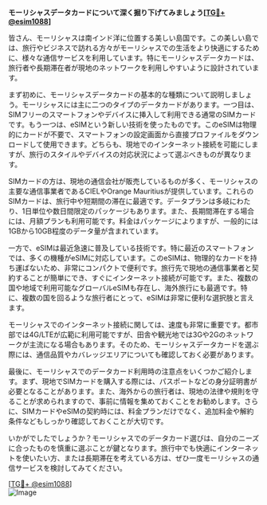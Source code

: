 **モーリシャスデータカードについて深く掘り下げてみましょう[[TG💪+ @esim1088](https://t.me/s/esim1088)]**

皆さん、モーリシャスは南インド洋に位置する美しい島国です。この美しい島では、旅行やビジネスで訪れる方々がモーリシャスでの生活をより快適にするために、様々な通信サービスを利用しています。特にモーリシャスデータカードは、旅行者や長期滞在者が現地のネットワークを利用しやすいように設計されています。

まず初めに、モーリシャスデータカードの基本的な種類について説明しましょう。モーリシャスには主に二つのタイプのデータカードがあります。一つ目は、SIMフリーのスマートフォンやデバイスに挿入して利用できる通常のSIMカードです。もう一つは、eSIMという新しい技術を使ったものです。このeSIMは物理的にカードが不要で、スマートフォンの設定画面から直接プロファイルをダウンロードして使用できます。どちらも、現地でのインターネット接続を可能にしますが、旅行のスタイルやデバイスの対応状況によって選ぶべきものが異なります。

SIMカードの方は、現地の通信会社が販売しているものが多く、モーリシャスの主要な通信事業者であるCIELやOrange Mauritiusが提供しています。これらのSIMカードは、旅行中や短期間の滞在に最適です。データプランは多岐にわたり、1日単位や数日間限定のパッケージもあります。また、長期間滞在する場合には、月額プランも利用可能です。料金はパッケージによりますが、一般的には1GBから10GB程度のデータ量が含まれています。

一方で、eSIMは最近急速に普及している技術です。特に最近のスマートフォンでは、多くの機種がeSIMに対応しています。このeSIMは、物理的なカードを持ち運ばないため、非常にコンパクトで便利です。旅行先で現地の通信事業者と契約することが簡単にでき、すぐにインターネット接続が可能です。また、複数の国や地域で利用可能なグローバルeSIMも存在し、海外旅行にも最適です。特に、複数の国を回るような旅行者にとって、eSIMは非常に便利な選択肢と言えます。

モーリシャスでのインターネット接続に関しては、速度も非常に重要です。都市部では4G/LTEが広範に利用可能ですが、田舎や観光地では3Gや2Gのネットワークが主流になる場合もあります。そのため、モーリシャスデータカードを選ぶ際には、通信品質やカバレッジエリアについても確認しておく必要があります。

最後に、モーリシャスでのデータカード利用時の注意点をいくつかご紹介します。まず、現地でSIMカードを購入する際には、パスポートなどの身分証明書が必要となることがあります。また、海外からの旅行者は、現地の法律や規則を守ることが求められますので、事前に情報を集めておくことをお勧めします。さらに、SIMカードやeSIMの契約時には、料金プランだけでなく、追加料金や解約条件などもしっかり確認しておくことが大切です。

いかがでしたでしょうか？モーリシャスでのデータカード選びは、自分のニーズに合ったものを慎重に選ぶことが鍵となります。旅行中でも快適にインターネットを使いたい方、または長期滞在を考えている方は、ぜひ一度モーリシャスの通信サービスを検討してみてください。

[[TG💪+ @esim1088](https://t.me/s/esim1088)]  
![Image](https://i.postimg.cc/Y0z9fWf4/image.png)